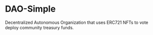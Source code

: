 # DAO-Simple

Decentralized Autonomous Organization that uses ERC721 NFTs to vote deploy community treasury funds.
